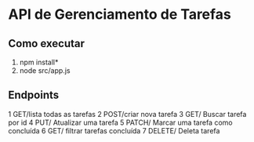 # API de Gerenciamento de Tarefas


## Como executar

1. npm install*
2. node src/app.js

## Endpoints
1 GET/lista todas as tarefas
2 POST/criar nova tarefa
3 GET/ Buscar tarefa por id 
4 PUT/ Atualizar uma tarefa 
5 PATCH/ Marcar uma tarefa como concluída 
6 GET/ filtrar tarefas concluída 
7 DELETE/ Deleta tarefa
